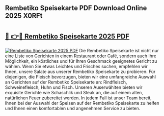 ## Rembetiko Speisekarte PDF Download Online 2025 X0RFt

# <h2><a href="http://gc5y62.nevu.top/?p=Rembetiko+Speisekarte">🔗 👉🔴 Rembetiko Speisekarte 2025 PDF</a></h2>

[![Rembetiko Speisekarte 2025 PDF](https://i.imgur.com/dBaPXMq.png)](http://gc5y62.nevu.top/?p=Rembetiko+Speisekarte)
Die Rembetiko Speisekarte ist nicht nur eine Liste von Gerichten in einem Restaurant oder Café, sondern auch Ihre Möglichkeit, ein köstliches und für Ihren Geschmack geeignetes Gericht zu wählen. Wenn Sie etwas Leichtes und Frisches suchen, empfehlen wir Ihnen, unsere Salate aus unserer Rembetiko Speisekarte zu probieren. Für diejenigen, die Fleisch bevorzugen, bieten wir eine umfangreiche Auswahl an Gerichten auf der Rembetiko Speisekarte an: Rindfleisch, Schweinefleisch, Huhn und Fisch. Unseren Auserwählten bieten wir exquisite Gerichte wie Schaschlik und Steak an, die auf einem alten, natürlichen Feuer zubereitet werden. In jedem Fall ist unser Team bereit, Ihnen bei der Auswahl der Speisen auf der Rembetiko Speisekarte zu helfen und Ihnen einen komfortablen und angenehmen Service zu bieten.
